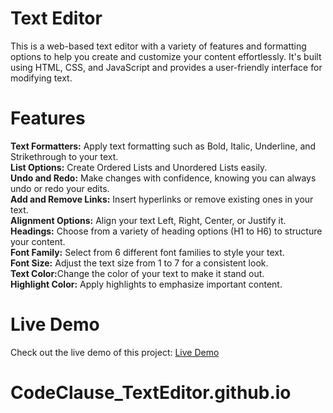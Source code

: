# Text Editor

This is a web-based text editor with a variety of features and formatting options to help you create and customize your content effortlessly. It's built using HTML, CSS, and JavaScript and provides a user-friendly interface for modifying text.

# Features
<p> <strong>Text Formatters:</strong> Apply text formatting such as Bold, Italic, Underline, and Strikethrough to your text.<br>
<strong>List Options:</strong> Create Ordered Lists and Unordered Lists easily.<br>
<strong>Undo and Redo:</strong> Make changes with confidence, knowing you can always undo or redo your edits.<br>
<strong>Add and Remove Links:</strong> Insert hyperlinks or remove existing ones in your text.<br>
<strong>Alignment Options:</strong> Align your text Left, Right, Center, or Justify it.<br>
<strong>Headings:</strong> Choose from a variety of heading options (H1 to H6) to structure your content.<br>
<strong>Font Family:</strong> Select from 6 different font families to style your text.<br>
<strong>Font Size:</strong> Adjust the text size from 1 to 7 for a consistent look.<br>
<strong>Text Color:</strong>Change the color of your text to make it stand out.<br>
<strong>Highlight Color:</strong> Apply highlights to emphasize important content.<br></p>

# Live Demo

Check out the live demo of this project: [Live Demo](https://codeharsharma.github.io/CodeClause_TextEditor/)

# CodeClause_TextEditor.github.io

